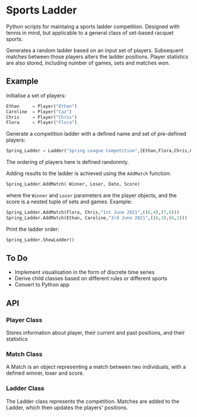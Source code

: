 # Sports Ladder

Python scripts for maintaing a sports ladder competition. Designed with tennis in mind, but applicable to a general class of set-based racquet sports. 

Generates a random ladder based on an input set of players. Subsequent matches between those players alters the ladder positions.
Player statistics are also stored, including number of games, sets and matches won.


## Example

Initialise a set of players:
```python
Ethan     = Player("Ethan")
Caroline  = Player("Caz")
Chris     = Player("Chris")
Flora     = Player("Flora")
```

Generate a competition ladder with a defined name and set of pre-defined players:

```python
Spring_Ladder = Ladder("Spring League Competition",[Ethan,Flora,Chris,Caroline])
```
The ordering of players here is defined randonmly.

Adding results to the ladder is achieved using the `AddMatch` function:
```python
Spring_Ladder.AddMatch( Winner, Loser, Date, Score)
```
where the `Winner` and `Loser` parameters are the player objects, and the score is a nested tuple of sets and games.
Example:
```python
Spring_Ladder.AddMatch(Flora, Chris,"1st June 2021",((6,4),(7,6)))
Spring_Ladder.AddMatch(Ethan, Caroline,"3rd June 2021",((6,3),(6,2)))
```

Print the ladder order:
```python
Spring_Ladder.ShowLadder()
```


## To Do
* Implement visualisation in the form of discrete time series
* Derive child classes based on different rules or different sports
* Convert to Python app



## API

### Player Class
Stores information about player, their current and past positions, and their statistics

### Match Class
A Match is an object representing a match between two individuals, with a defined winner, loser and score.

### Ladder Class
The Ladder class represents the competition. Matches are added to the Ladder, which then updates the players' positions.
